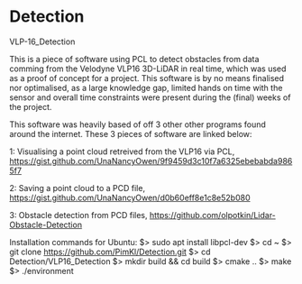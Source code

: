 # Detection
VLP-16_Detection

This is a piece of software using PCL to detect obstacles from data comming from the Velodyne VLP16 3D-LiDAR in real time, which was used as a proof of concept for a project. 
This software is by no means finalised nor optimalised, as a large knowledge gap, limited hands on time with the sensor and overall time constraints were present during the (final) weeks of the project.

This software was heavily based of off 3 other other programs found around the internet. These 3 pieces of software are linked below:


1: Visualising a point cloud retreived from the VLP16 via PCL, https://gist.github.com/UnaNancyOwen/9f9459d3c10f7a6325ebebabda9865f7

2: Saving a point cloud to a PCD file, https://gist.github.com/UnaNancyOwen/d0b60eff8e1c8e52b080

3: Obstacle detection from PCD files, https://github.com/olpotkin/Lidar-Obstacle-Detection


Installation commands for Ubuntu:
$> sudo apt install libpcl-dev
$> cd ~
$> git clone https://github.com/PimKl/Detection.git
$> cd Detection/VLP16_Detection
$> mkdir build && cd build
$> cmake ..
$> make
$> ./environment
